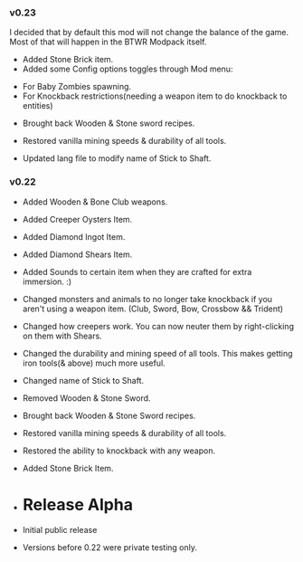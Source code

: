 
### v0.23

I decided that by default this mod will not change the balance of the game.
Most of that will happen in the BTWR Modpack itself.

+ Added Stone Brick item.
+ Added some Config options toggles through Mod menu:
 - For Baby Zombies spawning.
 - For Knockback restrictions(needing a weapon item to do knockback to entities)

+ Brought back Wooden & Stone sword recipes.
+ Restored vanilla mining speeds & durability of all tools. 

+ Updated lang file to modify name of Stick to Shaft.

### v0.22

+ Added Wooden & Bone Club weapons.
+ Added Creeper Oysters Item.
+ Added Diamond Ingot Item.
+ Added Diamond Shears Item.
+ Added Sounds to certain item when they are crafted for extra immersion. :)

+ Changed monsters and animals to no longer take knockback if you aren't using a weapon item. (Club, Sword, Bow, Crossbow && Trident)
+ Changed how creepers work. You can now neuter them by right-clicking on them with Shears.
+ Changed the durability and mining speed of all tools. This makes getting iron tools(& above) much more useful.
+ Changed name of Stick to Shaft.

+ Removed Wooden & Stone Sword.

+ Brought back Wooden & Stone Sword recipes.
+ Restored vanilla mining speeds & durability of all tools.
+ Restored the ability to knockback with any weapon.

+ Added Stone Brick Item.

+ # Release Alpha

+ Initial public release
+ Versions before 0.22 were private testing only.


